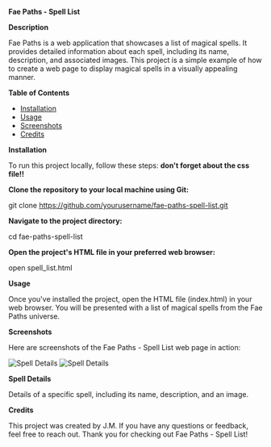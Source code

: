 **Fae Paths - Spell List**

**Description**

Fae Paths is a web application that showcases a list of magical spells. It provides detailed information about each spell, including its name, description, and associated images. This project is a simple example of how to create a web page to display magical spells in a visually appealing manner.

**Table of Contents**

- [Installation](#Installation)
- [Usage](#Usage)
- [Screenshots](#Screenshots)
- [Credits](#Credits)

**Installation**
<a name="Installation"></a>

To run this project locally, follow these steps:
**don't forget about the css file!!**

**Clone the repository to your local machine using Git:**

git clone https://github.com/yourusername/fae-paths-spell-list.git


**Navigate to the project directory:**

cd fae-paths-spell-list


**Open the project's HTML file in your preferred web browser:**

open spell_list.html

**Usage**
<a name="Usage"></a>

Once you've installed the project, open the HTML file (index.html) in your web browser. You will be presented with a list of magical spells from the Fae Paths universe.

**Screenshots**
<a name="Screenshots"></a>

Here are screenshots of the Fae Paths - Spell List web page in action:

![Spell Details](screenshots/gitscr.jpg)
![Spell Details](screenshots/gitscr2.jpg)

**Spell Details**

Details of a specific spell, including its name, description, and an image.

**Credits**
<a name="Credits"></a>

This project was created by J.M. If you have any questions or feedback, feel free to reach out. Thank you for checking out Fae Paths - Spell List!

